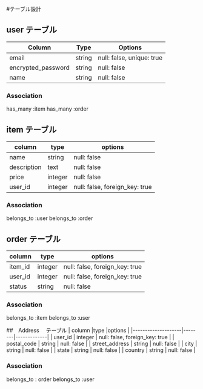 #テーブル設計

## user  テーブル
| Column             | Type   | Options     |
| ------------------ | ------ | ----------- |
| email              | string | null: false, unique: true |
| encrypted_password | string | null: false |
| name               | string | null: false |


### Association

has_many :item
has_many :order

## item  テーブル
| column             |type    |options      |
|--------------------|--------|-------------|
| name               | string | null: false |
| description        | text   | null: false |
| price              | integer | null: false |
| user_id            | integer | null: false, foreign_key: true|

### Association
belongs_to :user
belongs_to :order

## order テーブル
| column             |type    |options      |
|--------------------|--------|-------------|
| item_id            | integer | null: false, foreign_key: true |
| user_id            | integer | null: false, foreign_key: true|
| status             | string  | null: false |

### Association
belongs_to :item
belongs_to :user

##　Address 　テーブル
| column             |type    |options      |
|--------------------|--------|-------------|
| user_id            | integer | null: false, foreign_key: true |
| postal_code        | string | null: false |
| street_address     | string | null: false |
| city               | string | null: false |
| state              | string | null: false |
| country            | string | null: false |

### Association
belongs_to : order
belongs_to :user